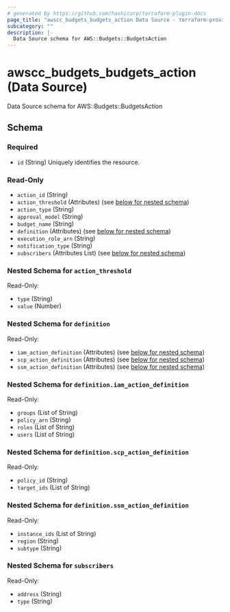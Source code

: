```yaml
---
# generated by https://github.com/hashicorp/terraform-plugin-docs
page_title: "awscc_budgets_budgets_action Data Source - terraform-provider-awscc"
subcategory: ""
description: |-
  Data Source schema for AWS::Budgets::BudgetsAction
---
```


# awscc_budgets_budgets_action (Data Source)

Data Source schema for AWS::Budgets::BudgetsAction



<!-- schema generated by tfplugindocs -->
## Schema

### Required

- `id` (String) Uniquely identifies the resource.

### Read-Only

- `action_id` (String)
- `action_threshold` (Attributes) (see [below for nested schema](#nestedatt--action_threshold))
- `action_type` (String)
- `approval_model` (String)
- `budget_name` (String)
- `definition` (Attributes) (see [below for nested schema](#nestedatt--definition))
- `execution_role_arn` (String)
- `notification_type` (String)
- `subscribers` (Attributes List) (see [below for nested schema](#nestedatt--subscribers))

<a id="nestedatt--action_threshold"></a>
### Nested Schema for `action_threshold`

Read-Only:

- `type` (String)
- `value` (Number)


<a id="nestedatt--definition"></a>
### Nested Schema for `definition`

Read-Only:

- `iam_action_definition` (Attributes) (see [below for nested schema](#nestedatt--definition--iam_action_definition))
- `scp_action_definition` (Attributes) (see [below for nested schema](#nestedatt--definition--scp_action_definition))
- `ssm_action_definition` (Attributes) (see [below for nested schema](#nestedatt--definition--ssm_action_definition))

<a id="nestedatt--definition--iam_action_definition"></a>
### Nested Schema for `definition.iam_action_definition`

Read-Only:

- `groups` (List of String)
- `policy_arn` (String)
- `roles` (List of String)
- `users` (List of String)


<a id="nestedatt--definition--scp_action_definition"></a>
### Nested Schema for `definition.scp_action_definition`

Read-Only:

- `policy_id` (String)
- `target_ids` (List of String)


<a id="nestedatt--definition--ssm_action_definition"></a>
### Nested Schema for `definition.ssm_action_definition`

Read-Only:

- `instance_ids` (List of String)
- `region` (String)
- `subtype` (String)



<a id="nestedatt--subscribers"></a>
### Nested Schema for `subscribers`

Read-Only:

- `address` (String)
- `type` (String)


